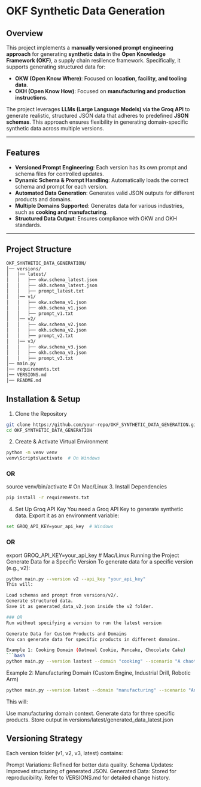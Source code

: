 # OKF Synthetic Data Generation

## Overview
This project implements a **manually versioned prompt engineering approach** for generating **synthetic data** in the **Open Knowledge Framework (OKF)**, a supply chain resilience framework. Specifically, it supports generating structured data for:

- **OKW (Open Know Where)**: Focused on **location, facility, and tooling data**.
- **OKH (Open Know How)**: Focused on **manufacturing and production instructions**.

The project leverages **LLMs (Large Language Models) via the Groq API** to generate realistic, structured JSON data that adheres to predefined **JSON schemas**. This approach ensures flexibility in generating domain-specific synthetic data across multiple versions.

---

## Features
- **Versioned Prompt Engineering**: Each version has its own prompt and schema files for controlled updates.
- **Dynamic Schema & Prompt Handling**: Automatically loads the correct schema and prompt for each version.
- **Automated Data Generation**: Generates valid JSON outputs for different products and domains.
- **Multiple Domains Supported**: Generates data for various industries, such as **cooking and manufacturing**.
- **Structured Data Output**: Ensures compliance with OKW and OKH standards.

---

## Project Structure
```bash
OKF_SYNTHETIC_DATA_GENERATION/
│── versions/
│   │── latest/
│   │   ├── okw.schema_latest.json
│   │   ├── okh.schema_latest.json
│   │   ├── prompt_latest.txt
│   │── v1/
│   │   ├── okw.schema_v1.json
│   │   ├── okh.schema_v1.json
│   │   ├── prompt_v1.txt
│   │── v2/
│   │   ├── okw.schema_v2.json
│   │   ├── okh.schema_v2.json
│   │   ├── prompt_v2.txt
│   │── v3/
│   │   ├── okw.schema_v3.json
│   │   ├── okh.schema_v3.json
│   │   ├── prompt_v3.txt
│── main.py
│── requirements.txt
│── VERSIONS.md
│── README.md
```


## Installation & Setup
1. Clone the Repository
```bash
git clone https://github.com/your-repo/OKF_SYNTHETIC_DATA_GENERATION.git
cd OKF_SYNTHETIC_DATA_GENERATION
```
2. Create & Activate Virtual Environment
```bash
python -m venv venv
venv\Scripts\activate  # On Windows
```
### OR
source venv/bin/activate  # On Mac/Linux
3. Install Dependencies
```bash
pip install -r requirements.txt
```
4. Set Up Groq API Key
You need a Groq API Key to generate synthetic data. Export it as an environment variable:

```bash
set GROQ_API_KEY=your_api_key  # Windows
```
### OR
export GROQ_API_KEY=your_api_key  # Mac/Linux
Running the Project
Generate Data for a Specific Version
To generate data for a specific version (e.g., v2):

```bash
python main.py --version v2 --api_key "your_api_key"
This will:

Load schemas and prompt from versions/v2/.
Generate structured data.
Save it as generated_data_v2.json inside the v2 folder.

### OR 
Run without specifying a version to run the latest version

Generate Data for Custom Products and Domains
You can generate data for specific products in different domains.

Example 1: Cooking Domain (Oatmeal Cookie, Pancake, Chocolate Cake)
```bash
python main.py --version lastest --domain "cooking" --scenario "A chaotic environment where a baker wants to bake something" --products "Oatmeal Cookie" "Pancake" "Chocolate Cake" --api_key "your_api_key"
```
Example 2: Manufacturing Domain (Custom Engine, Industrial Drill, Robotic Arm)
```bash
python main.py --version latest --domain "manufacturing" --scenario "An automated factory producing high-precision equipment" --products "Custom Engine" "Industrial Drill" "Robotic Arm" --api_key "your_api_key"
```
This will:

Use manufacturing domain context.
Generate data for three specific products.
Store output in versions/latest/generated_data_latest.json

## Versioning Strategy
Each version folder (v1, v2, v3, latest) contains:

Prompt Variations: Refined for better data quality.
Schema Updates: Improved structuring of generated JSON.
Generated Data: Stored for reproducibility.
Refer to VERSIONS.md for detailed change history.
